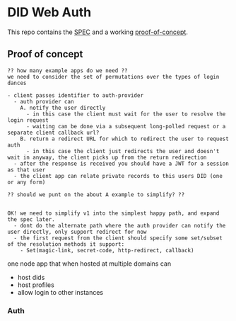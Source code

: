 # DID Web Auth

This repo contains the [SPEC](./SPEC.md) and a working [proof-of-concept](./proof-of-concept).


## Proof of concept

```
?? how many example apps do we need ??
we need to consider the set of permutations over the types of login dances

- client passes identifier to auth-provider
  - auth provider can
    A. notify the user directly
      - in this case the client must wait for the user to resolve the login request
      - waiting can be done via a subsequent long-polled request or a separate client callback url?
    B. return a redirect URL for which to redirect the user to request auth
      - in this case the client just redirects the user and doesn't wait in anyway, the client picks up from the return redirection
  - after the response is received you should have a JWT for a session as that user
  - the client app can relate private records to this users DID (one or any form)

?? should we punt on the about A example to simplify? ??


OK! we need to simplify v1 into the simplest happy path, and expand the spec later.
  - dont do the alternate path where the auth provider can notify the user directly, only support redirect for now
  - the first request from the client should specify some set/subset of the resolution methods it support:
    - Set(magic-link, secret-code, http-redirect, callback)

```

one node app that when hosted at multiple domains can
- host dids
- host profiles
- allow login to other instances


### Auth



